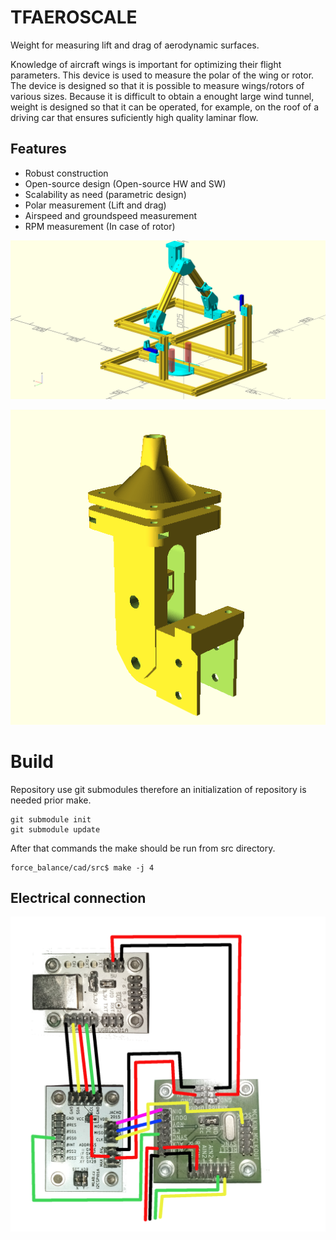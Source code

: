 # TFAEROSCALE

Weight for measuring lift and drag of aerodynamic surfaces.

Knowledge of aircraft wings is important for optimizing their flight parameters. This device is used to measure the polar of the wing or rotor. The device is designed so that it is possible to measure wings/rotors of various sizes. Because it is difficult to obtain a enought large wind tunnel, weight is designed so that it can be operated, for example, on the roof of a driving car that ensures suficiently high quality laminar flow. 


## Features
* Robust construction
* Open-source design (Open-source HW and SW)
* Scalability as need (parametric design)
* Polar measurement (Lift and drag)
* Airspeed and groundspeed measurement
* RPM measurement (In case of rotor)


![Base with strain gauges](doc/img/complete.png)

![Rotor mount](doc/img/888_5502.png)

# Build

Repository use git submodules therefore an initialization of repository is needed prior make.

    git submodule init
    git submodule update

After that commands the make should be run from src directory.

    force_balance/cad/src$ make -j 4

## Electrical connection

![Elecrical connection](doc/img/wiring_draw.png)
